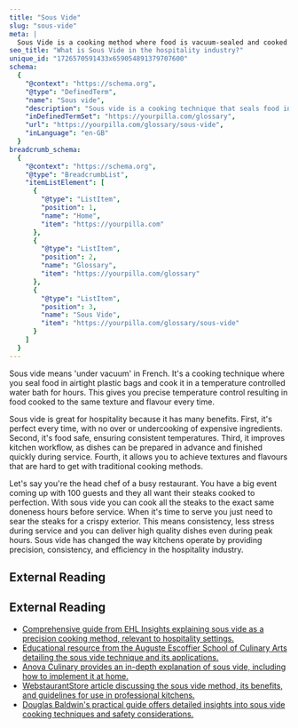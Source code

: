 ```yaml
---
title: "Sous Vide"
slug: "sous-vide"
meta: |
  Sous Vide is a cooking method where food is vacuum-sealed and cooked in a water bath at a precise, low temperature, ensuring even cooking and enhanced flavour.
seo_title: "What is Sous Vide in the hospitality industry?"
unique_id: "1726570591433x659054891379707600"
schema:
  {
    "@context": "https://schema.org",
    "@type": "DefinedTerm",
    "name": "Sous vide",
    "description": "Sous vide is a cooking technique that seals food in airtight plastic bags and cooks it in a temperature-controlled water bath for hours, ensuring precise texture and flavour.",
    "inDefinedTermSet": "https://yourpilla.com/glossary",
    "url": "https://yourpilla.com/glossary/sous-vide",
    "inLanguage": "en-GB"
  }
breadcrumb_schema:
  {
    "@context": "https://schema.org",
    "@type": "BreadcrumbList",
    "itemListElement": [
      {
        "@type": "ListItem",
        "position": 1,
        "name": "Home",
        "item": "https://yourpilla.com"
      },
      {
        "@type": "ListItem",
        "position": 2,
        "name": "Glossary",
        "item": "https://yourpilla.com/glossary"
      },
      {
        "@type": "ListItem",
        "position": 3,
        "name": "Sous Vide",
        "item": "https://yourpilla.com/glossary/sous-vide"
      }
    ]
  }
---
```


Sous vide means 'under vacuum' in French. It's a cooking technique where you seal food in airtight plastic bags and cook it in a temperature controlled water bath for hours. This gives you precise temperature control resulting in food cooked to the same texture and flavour every time.

Sous vide is great for hospitality because it has many benefits. First, it's perfect every time, with no over or undercooking of expensive ingredients. Second, it's food safe, ensuring consistent temperatures. Third, it improves kitchen workflow, as dishes can be prepared in advance and finished quickly during service. Fourth, it allows you to achieve textures and flavours that are hard to get with traditional cooking methods.

Let's say you're the head chef of a busy restaurant. You have a big event coming up with 100 guests and they all want their steaks cooked to perfection. With sous vide you can cook all the steaks to the exact same doneness hours before service. When it's time to serve you just need to sear the steaks for a crispy exterior. This means consistency, less stress during service and you can deliver high quality dishes even during peak hours. Sous vide has changed the way kitchens operate by providing precision, consistency, and efficiency in the hospitality industry.

## External Reading



## External Reading

*   [Comprehensive guide from EHL Insights explaining sous vide as a precision cooking method, relevant to hospitality settings.](https://hospitalityinsights.ehl.edu/sous-vide-cooking)
*   [Educational resource from the Auguste Escoffier School of Culinary Arts detailing the sous vide technique and its applications.](https://www.escoffier.edu/blog/culinary-arts/what-is-sous-vide/)
*   [Anova Culinary provides an in-depth explanation of sous vide, including how to implement it at home.](https://anovaculinary.com/pages/what-is-sous-vide?srsltid=AfmBOoqXXeaGJg0xynGltKM9FfHJwcAZkxDrra-0ks9-oszwld_PArQH)
*   [WebstaurantStore article discussing the sous vide method, its benefits, and guidelines for use in professional kitchens.](https://www.webstaurantstore.com/article/97/sous-vide-cooking.html?srsltid=AfmBOorkQvcr9DfWixxxHxc0WY-_miUQz9bkI8qpm59TAfpKiQBssRyd)
*   [Douglas Baldwin's practical guide offers detailed insights into sous vide cooking techniques and safety considerations.](https://douglasbaldwin.com/sous-vide.html)